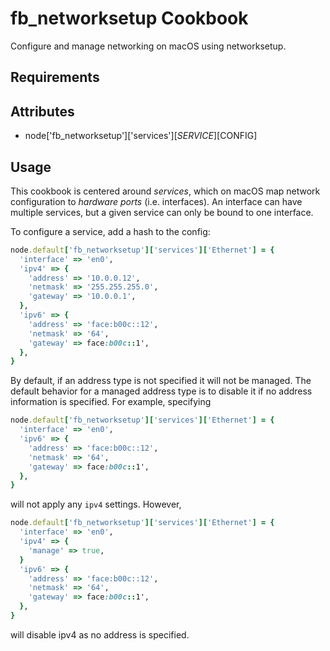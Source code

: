 fb_networksetup Cookbook
======================
Configure and manage networking on macOS using networksetup.

Requirements
------------

Attributes
----------
* node['fb_networksetup']['services'][$SERVICE][$CONFIG]

Usage
-----
This cookbook is centered around _services_, which on macOS map network
configuration to _hardware ports_ (i.e. interfaces). An interface can have
multiple services, but a given service can only be bound to one interface.

To configure a service, add a hash to the config:

```ruby
node.default['fb_networksetup']['services']['Ethernet'] = {
  'interface' => 'en0',
  'ipv4' => {
    'address' => '10.0.0.12',
    'netmask' => '255.255.255.0',
    'gateway' => '10.0.0.1',
  },
  'ipv6' => {
    'address' => 'face:b00c::12',
    'netmask' => '64',
    'gateway' => face:b00c::1',
  },
}
```

By default, if an address type is not specified it will not be managed.
The default behavior for a managed address type is to disable it if no
address information is specified. For example, specifying

```ruby
node.default['fb_networksetup']['services']['Ethernet'] = {
  'interface' => 'en0',
  'ipv6' => {
    'address' => 'face:b00c::12',
    'netmask' => '64',
    'gateway' => face:b00c::1',
  },
}
```

will not apply any `ipv4` settings. However,

```ruby
node.default['fb_networksetup']['services']['Ethernet'] = {
  'interface' => 'en0',
  'ipv4' => {
    'manage' => true,
  }
  'ipv6' => {
    'address' => 'face:b00c::12',
    'netmask' => '64',
    'gateway' => face:b00c::1',
  },
}
```

will disable ipv4 as no address is specified.
